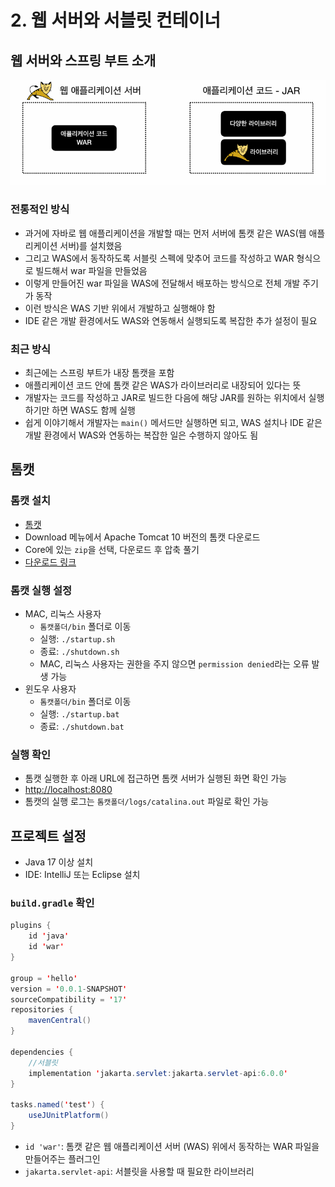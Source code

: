 # 2. 웹 서버와 서블릿 컨테이너
## 웹 서버와 스프링 부트 소개
![SpringBoot03](./assets/SpringBoot03.PNG)

### 전통적인 방식
- 과거에 자바로 웹 애플리케이션을 개발할 때는 먼저 서버에 톰캣 같은 WAS(웹 애플리케이션 서버)를 설치했음
- 그리고 WAS에서 동작하도록 서블릿 스펙에 맞추어 코드를 작성하고 WAR 형식으로 빌드해서 war 파일을 만들었음
- 이렇게 만들어진 war 파일을 WAS에 전달해서 배포하는 방식으로 전체 개발 주기가 동작
- 이런 방식은 WAS 기반 위에서 개발하고 실행해야 함
- IDE 같은 개발 환경에서도 WAS와 연동해서 실행되도록 복잡한 추가 설정이 필요

### 최근 방식
- 최근에는 스프링 부트가 내장 톰캣을 포함
- 애플리케이션 코드 안에 톰캣 같은 WAS가 라이브러리로 내장되어 있다는 뜻
- 개발자는 코드를 작성하고 JAR로 빌드한 다음에 해당 JAR를 원하는 위치에서 실행하기만 하면 WAS도 함께 실행
- 쉽게 이야기해서 개발자는 `main()` 메서드만 실행하면 되고, WAS 설치나 IDE 같은 개발 환경에서 WAS와 연동하는 복잡한 일은 수행하지 않아도 됨

## 톰캣
### 톰캣 설치
- [톰캣](https://tomcat.apache.org/download-10.cgi)
- Download 메뉴에서 Apache Tomcat 10 버전의 톰캣 다운로드
- Core에 있는 `zip`을 선택, 다운로드 후 압축 풀기
- [다운로드 링크](https://dlcdn.apache.org/tomcat/tomcat-10/v10.1.17/bin/apache-tomcat-10.1.17.zip)

### 톰캣 실행 설정
- MAC, 리눅스 사용자
  - `톰캣폴더/bin` 폴더로 이동
  - 실행: `./startup.sh`
  - 종료: `./shutdown.sh`
  - MAC, 리눅스 사용자는 권한을 주지 않으면 `permission denied`라는 오류 발생 가능
- 윈도우 사용자
  - `톰캣폴더/bin` 폴더로 이동
  - 실행: `./startup.bat`
  - 종료: `./shutdown.bat`

### 실행 확인
- 톰캣 실행한 후 아래 URL에 접근하면 톰캣 서버가 실행된 화면 확인 가능
- [http://localhost:8080](http://localhost:8080)
- 톰캣의 실행 로그는 `톰캣폴더/logs/catalina.out` 파일로 확인 가능

## 프로젝트 설정
- Java 17 이상 설치
- IDE: IntelliJ 또는 Eclipse 설치

### `build.gradle` 확인
```java
plugins {
    id 'java'
    id 'war'
}

group = 'hello'
version = '0.0.1-SNAPSHOT'
sourceCompatibility = '17'
repositories {
    mavenCentral()
}

dependencies {
    //서블릿
    implementation 'jakarta.servlet:jakarta.servlet-api:6.0.0'
}

tasks.named('test') {
    useJUnitPlatform()
}
```
- `id 'war'`: 톰캣 같은 웹 애플리케이션 서버 (WAS) 위에서 동작하는 WAR 파일을 만들어주는 플러그인
- `jakarta.servlet-api`: 서블릿을 사용할 때 필요한 라이브러리